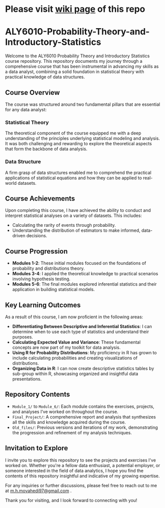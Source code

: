 # Please visit [wiki page](../../wiki) of this repo


# ALY6010-Probability-Theory-and-Introductory-Statistics

Welcome to the ALY6010 Probability Theory and Introductory Statistics course repository. This repository documents my journey through a comprehensive course that has been instrumental in advancing my skills as a data analyst, combining a solid foundation in statistical theory with practical knowledge of data structures.

## Course Overview

The course was structured around two fundamental pillars that are essential for any data analyst:

### Statistical Theory
The theoretical component of the course equipped me with a deep understanding of the principles underlying statistical modeling and analysis. It was both challenging and rewarding to explore the theoretical aspects that form the backbone of data analysis.

### Data Structure
A firm grasp of data structures enabled me to comprehend the practical applications of statistical equations and how they can be applied to real-world datasets.

## Course Achievements

Upon completing this course, I have achieved the ability to conduct and interpret statistical analyses on a variety of datasets. This includes:

- Calculating the rarity of events through probability.
- Understanding the distribution of estimators to make informed, data-driven decisions.

## Course Progression

- **Modules 1-2**: These initial modules focused on the foundations of probability and distributions theory.
- **Modules 3-4**: I applied the theoretical knowledge to practical scenarios involving hypothesis testing.
- **Modules 5-6**: The final modules explored inferential statistics and their application in building statistical models.

## Key Learning Outcomes

As a result of this course, I am now proficient in the following areas:

- **Differentiating Between Descriptive and Inferential Statistics**: I can determine when to use each type of statistics and understand their purposes.
- **Calculating Expected Value and Variance**: These fundamental concepts are now part of my toolkit for data analysis.
- **Using R for Probability Distributions**: My proficiency in R has grown to include calculating probabilities and creating visualizations of distributions.
- **Organizing Data in R**: I can now create descriptive statistics tables by sub-group within R, showcasing organized and insightful data presentations.

## Repository Contents

- `Module_1/` to `Module_6/`: Each module contains the exercises, projects, and analyses I've worked on throughout the course.
- `Final_Project/`: A comprehensive report and analysis that synthesizes all the skills and knowledge acquired during the course.
- `Old_files/`: Previous versions and iterations of my work, demonstrating the progression and refinement of my analysis techniques.

## Invitation to Explore

I invite you to explore this repository to see the projects and exercises I've worked on. Whether you're a fellow data enthusiast, a potential employer, or someone interested in the field of data analytics, I hope you find the contents of this repository insightful and indicative of my growing expertise.

For any inquiries or further discussions, please feel free to reach out to me at m.h.movahedi97@gmail.com .

Thank you for visiting, and I look forward to connecting with you!

